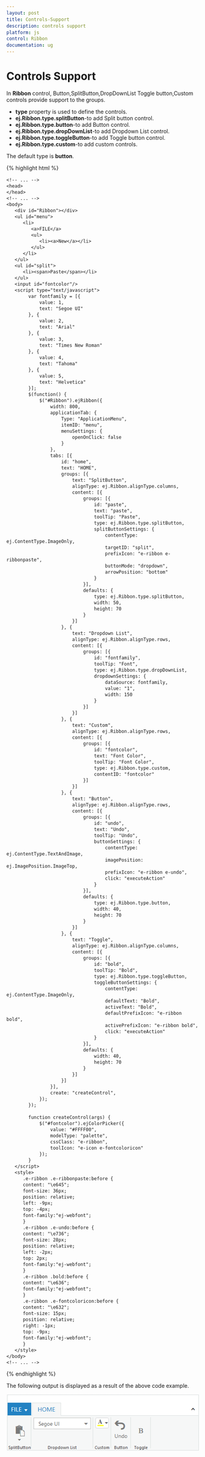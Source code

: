 ```yaml
---
layout: post
title: Controls-Support
description: controls support
platform: js
control: Ribbon
documentation: ug
---
```


# Controls Support

In **Ribbon** control, Button,SplitButton,DropDownList Toggle button,Custom controls provide support to the groups.

* **type** property is used to define the controls.
* **ej.Ribbon.type.splitButton**-to add Split button control.
* **ej.Ribbon.type.button**-to add Button control.
* **ej.Ribbon.type.dropDownList**-to add Dropdown List control.
* **ej.Ribbon.type.toggleButton**-to add Toggle button control.
* **ej.Ribbon.type.custom**-to add custom controls.

The default type is **button**.

{% highlight html %}

	<!-- ... -->
	<head>
	</head>
	<!-- ... -->
	<body>
	   <div id="Ribbon"></div>
	   <ul id="menu">
	      <li>
	         <a>FILE</a>
	         <ul>
	            <li><a>New</a></li>
	         </ul>
	      </li>
	   </ul>
	   <ul id="split">
	      <li><span>Paste</span></li>
	   </ul>
	   <input id="fontcolor"/>
	   <script type="text/javascript">
			var fontfamily = [{
			    value: 1,
			    text: "Segoe UI"
			}, {
			    value: 2,
			    text: "Arial"
			}, {
			    value: 3,
			    text: "Times New Roman"
			}, {
			    value: 4,
			    text: "Tahoma"
			}, {
			    value: 5,
			    text: "Helvetica"
			}];
			$(function() {
			    $("#Ribbon").ejRibbon({
			        width: 800,
			        applicationTab: {
			            Type: "ApplicationMenu",
			            itemID: "menu",
			            menuSettings: {
			                openOnClick: false
			            }
			        },
			        tabs: [{
			            id: "home",
			            text: "HOME",
			            groups: [{
			                text: "SplitButton",
			                alignType: ej.Ribbon.alignType.columns,
			                content: [{
			                    groups: [{
			                        id: "paste",
			                        text: "paste",
			                        toolTip: "Paste",
			                        type: ej.Ribbon.type.splitButton,
			                        splitButtonSettings: {
			                            contentType: ej.ContentType.ImageOnly,
			                            targetID: "split",
			                            prefixIcon: "e-ribbon e-ribbonpaste",
			                            buttonMode: "dropdown",
			                            arrowPosition: "bottom"
			                        }
			                    }],
			                    defaults: {
			                        type: ej.Ribbon.type.splitButton,
			                        width: 50,
			                        height: 70
			                    }
			                }]
			            }, {
			                text: "Dropdown List",
			                alignType: ej.Ribbon.alignType.rows,
			                content: [{
			                    groups: [{
			                        id: "fontfamily",
			                        toolTip: "Font",
			                        type: ej.Ribbon.type.dropDownList,
			                        dropdownSettings: {
			                            dataSource: fontfamily,
			                            value: "1",
			                            width: 150
			                        }
			                    }]
			                }]
			            }, {
			                text: "Custom",
			                alignType: ej.Ribbon.alignType.rows,
			                content: [{
			                    groups: [{
			                        id: "fontcolor",
			                        text: "Font Color",
			                        toolTip: "Font Color",
			                        type: ej.Ribbon.type.custom,
			                        contentID: "fontcolor"
			                    }]
			                }]
			            }, {
			                text: "Button",
			                alignType: ej.Ribbon.alignType.rows,
			                content: [{
			                    groups: [{
			                        id: "undo",
			                        text: "Undo",
			                        toolTip: "Undo",
			                        buttonSettings: {
			                            contentType: ej.ContentType.TextAndImage,
			                            imagePosition: ej.ImagePosition.ImageTop,
			                            prefixIcon: "e-ribbon e-undo",
			                            click: "executeAction"
			                        }
			                    }],
			                    defaults: {
			                        type: ej.Ribbon.type.button,
			                        width: 40,
			                        height: 70
			                    }
			                }]
			            }, {
			                text: "Toggle",
			                alignType: ej.Ribbon.alignType.columns,
			                content: [{
			                    groups: [{
			                        id: "bold",
			                        toolTip: "Bold",
			                        type: ej.Ribbon.type.toggleButton,
			                        toggleButtonSettings: {
			                            contentType: ej.ContentType.ImageOnly,
			                            defaultText: "Bold",
			                            activeText: "Bold",
			                            defaultPrefixIcon: "e-ribbon bold",
			                            activePrefixIcon: "e-ribbon bold",
			                            click: "executeAction"
			                        }
			                    }],
			                    defaults: {
			                        width: 40,
			                        height: 70
			                    }
			                }]
			            }]
			        }],
			        create: "createControl",
			    });
			});
			
			function createControl(args) {
			    $("#fontcolor").ejColorPicker({
			        value: "#FFFF00",
			        modelType: "palette",
			        cssClass: "e-ribbon",
			        toolIcon: "e-icon e-fontcoloricon"
			    });
			}
	   </script>
	   <style>
	      .e-ribbon .e-ribbonpaste:before {
	      content: "\e645";
	      font-size: 36px;
	      position: relative;
	      left: -9px;
	      top: -4px;
	      font-family:"ej-webfont";
	      }
	      .e-ribbon .e-undo:before {
	      content: "\e736";
	      font-size: 28px;
	      position: relative;
	      left: -2px;
	      top: 2px;
	      font-family:"ej-webfont";
	      }
	      .e-ribbon .bold:before {
	      content: "\e636";
	      font-family:"ej-webfont";
	      }
	      .e-ribbon .e-fontcoloricon:before {
	      content: "\e632";
	      font-size: 15px;
	      position: relative;    
	      right: -1px;
	      top: -9px;
	      font-family:"ej-webfont";
	      }
	   </style>
	</body>
	<!-- ... -->
	
{% endhighlight %}

The following output is displayed as a result of the above code example.

![](/js/Ribbon/Controls-Support_images/Controls-Support_img1.png)

